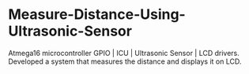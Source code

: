 # Measure-Distance-Using-Ultrasonic-Sensor
Atmega16 microcontroller
GPIO |  ICU |  Ultrasonic Sensor |  LCD drivers. 
Developed a system that measures the distance and displays it on LCD.
